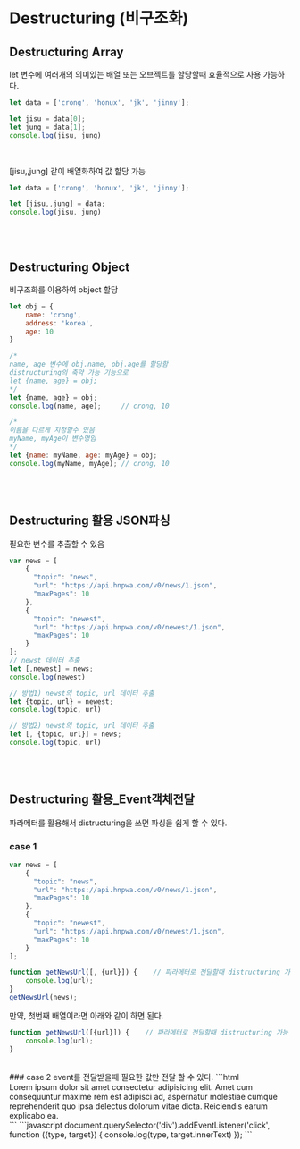 # Destructuring (비구조화)

## Destructuring Array
let 변수에 여러개의 의미있는 배열 또는 오브젝트를 할당할때 효율적으로 사용 가능하다.
```javascript
let data = ['crong', 'honux', 'jk', 'jinny'];

let jisu = data[0];
let jung = data[1];
console.log(jisu, jung)
```
<br>

[jisu,,jung] 같이 배열화하여 값 할당 가능
```javascript
let data = ['crong', 'honux', 'jk', 'jinny'];

let [jisu,,jung] = data;
console.log(jisu, jung)
```

<br><br>

## Destructuring Object
비구조화를 이용하여 object 할당
```javascript
let obj = {
    name: 'crong',
    address: 'korea',
    age: 10
}

/*
name, age 변수에 obj.name, obj.age를 할당함
distructuring의 축약 가능 기능으로
let {name, age} = obj;
*/
let {name, age} = obj;
console.log(name, age);     // crong, 10

/* 
이름을 다르게 지정할수 있음
myName, myAge이 변수명임
*/
let {name: myName, age: myAge} = obj;
console.log(myName, myAge); // crong, 10
```

<br><br>

## Destructuring 활용 JSON파싱
필요한 변수를 추출할 수 있음
```javascript
var news = [
    {
      "topic": "news",
      "url": "https://api.hnpwa.com/v0/news/1.json",
      "maxPages": 10
    },
    {
      "topic": "newest",
      "url": "https://api.hnpwa.com/v0/newest/1.json",
      "maxPages": 10
    }
];
// newst 데이터 추출
let [,newest] = news;
console.log(newest)

// 방법1) newst의 topic, url 데이터 추출
let {topic, url} = newest;
console.log(topic, url)

// 방법2) newst의 topic, url 데이터 추출
let [, {topic, url}] = news;
console.log(topic, url)
```
<br><br>

## Destructuring 활용_Event객체전달
파라메터를 활용해서 distructuring을 쓰면 파싱을 쉽게 할 수 있다.

### case 1
```javascript
var news = [
    {
      "topic": "news",
      "url": "https://api.hnpwa.com/v0/news/1.json",
      "maxPages": 10
    },
    {
      "topic": "newest",
      "url": "https://api.hnpwa.com/v0/newest/1.json",
      "maxPages": 10
    }
];

function getNewsUrl([, {url}]) {    // 파라메터로 전달할때 distructuring 가능
    console.log(url);
}
getNewsUrl(news);
```
만약, 첫번째 배열이라면 아래와 같이 하면 된다.

```javascript
function getNewsUrl([{url}]) {    // 파라메터로 전달할때 distructuring 가능
    console.log(url);
}
```
<br>
### case 2
event를 전달받을때 필요한 값만 전달 할 수 있다.
```html
<div>Lorem ipsum dolor sit amet consectetur adipisicing elit. Amet cum consequuntur maxime rem est adipisci ad, aspernatur molestiae cumque reprehenderit quo ipsa delectus dolorum vitae dicta. Reiciendis earum explicabo ea.</div>
```
```javascript
document.querySelector('div').addEventListener('click', function ({type, target}) {
    console.log(type, target.innerText)
});
```
